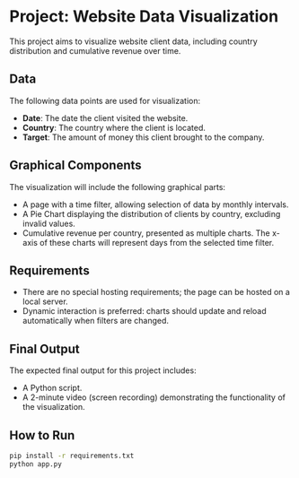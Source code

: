 # Project: Website Data Visualization

This project aims to visualize website client data, including country distribution and cumulative revenue over time.

## Data

The following data points are used for visualization:

* **Date**: The date the client visited the website.
* **Country**: The country where the client is located.
* **Target**: The amount of money this client brought to the company.

## Graphical Components

The visualization will include the following graphical parts:

* A page with a time filter, allowing selection of data by monthly intervals.
* A Pie Chart displaying the distribution of clients by country, excluding invalid values.
* Cumulative revenue per country, presented as multiple charts. The x-axis of these charts will represent days from the selected time filter.

## Requirements

* There are no special hosting requirements; the page can be hosted on a local server.
* Dynamic interaction is preferred: charts should update and reload automatically when filters are changed.

## Final Output

The expected final output for this project includes:

* A Python script.
* A 2-minute video (screen recording) demonstrating the functionality of the visualization.

## How to Run

```bash
pip install -r requirements.txt
python app.py
